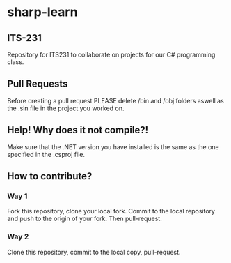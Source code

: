 # sharp-learn

## ITS-231
Repository for ITS231 to collaborate on projects for our C# programming class.

## Pull Requests
Before creating a pull request PLEASE delete /bin and /obj folders aswell as the .sln file in the project you worked on.

## Help! Why does it not compile?!
Make sure that the .NET version you have installed is the same as the one specified in the .csproj file.

## How to contribute?
### Way 1
Fork this repository, clone your local fork. Commit to the local repository and push to the origin of your fork. Then pull-request.
### Way 2
Clone this repository, commit to the local copy, pull-request.